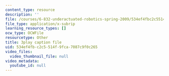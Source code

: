```yaml
---
content_type: resource
description: ''
file: /courses/6-832-underactuated-robotics-spring-2009/534ef4fbc2c5514f9fca7087c9f0c265_7LLUz7A1--Q.vtt
file_type: application/x-subrip
learning_resource_types: []
ocw_type: OCWFile
resourcetype: Other
title: 3play caption file
uid: 534ef4fb-c2c5-514f-9fca-7087c9f0c265
video_files:
  video_thumbnail_file: null
video_metadata:
  youtube_id: null
---
```

